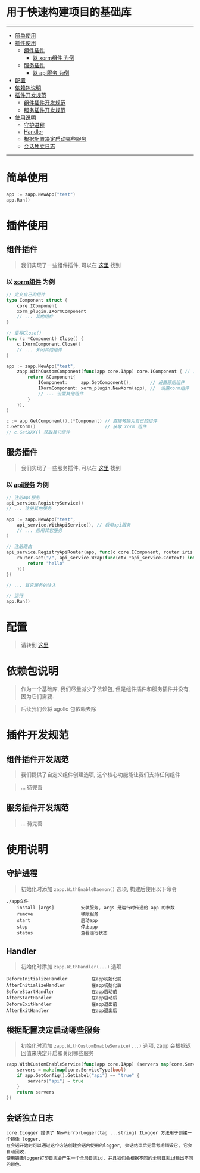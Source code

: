 
# 用于快速构建项目的基础库

---
<!-- TOC -->

- [简单使用](#%E7%AE%80%E5%8D%95%E4%BD%BF%E7%94%A8)
- [插件使用](#%E6%8F%92%E4%BB%B6%E4%BD%BF%E7%94%A8)
    - [组件插件](#%E7%BB%84%E4%BB%B6%E6%8F%92%E4%BB%B6)
        - [以 xorm组件 为例](#%E4%BB%A5-xorm%E7%BB%84%E4%BB%B6-%E4%B8%BA%E4%BE%8B)
    - [服务插件](#%E6%9C%8D%E5%8A%A1%E6%8F%92%E4%BB%B6)
        - [以 api服务 为例](#%E4%BB%A5-api%E6%9C%8D%E5%8A%A1-%E4%B8%BA%E4%BE%8B)
- [配置](#%E9%85%8D%E7%BD%AE)
- [依赖包说明](#%E4%BE%9D%E8%B5%96%E5%8C%85%E8%AF%B4%E6%98%8E)
- [插件开发规范](#%E6%8F%92%E4%BB%B6%E5%BC%80%E5%8F%91%E8%A7%84%E8%8C%83)
    - [组件插件开发规范](#%E7%BB%84%E4%BB%B6%E6%8F%92%E4%BB%B6%E5%BC%80%E5%8F%91%E8%A7%84%E8%8C%83)
    - [服务插件开发规范](#%E6%9C%8D%E5%8A%A1%E6%8F%92%E4%BB%B6%E5%BC%80%E5%8F%91%E8%A7%84%E8%8C%83)
- [使用说明](#%E4%BD%BF%E7%94%A8%E8%AF%B4%E6%98%8E)
    - [守护进程](#%E5%AE%88%E6%8A%A4%E8%BF%9B%E7%A8%8B)
    - [Handler](#handler)
    - [根据配置决定启动哪些服务](#%E6%A0%B9%E6%8D%AE%E9%85%8D%E7%BD%AE%E5%86%B3%E5%AE%9A%E5%90%AF%E5%8A%A8%E5%93%AA%E4%BA%9B%E6%9C%8D%E5%8A%A1)
    - [会话独立日志](#%E4%BC%9A%E8%AF%9D%E7%8B%AC%E7%AB%8B%E6%97%A5%E5%BF%97)

<!-- /TOC -->
---

# 简单使用

```go
app := zapp.NewApp("test")
app.Run()
```

# 插件使用

## 组件插件

> 我们实现了一些组件插件, 可以在 [这里](https://github.com/zly-app?tab=repositories&q=-plugin&type=&language=) 找到

### 以 [xorm组件](https://github.com/zly-app/xorm-plugin) 为例

```go
// 定义自己的组件
type Component struct {
	core.IComponent
	xorm_plugin.IXormComponent
	// ... 其他组件
}

// 重写Close()
func (c *Component) Close() {
	c.IXormComponent.Close()
	// ... 关闭其他组件
}

app := zapp.NewApp("test",
    zapp.WithCustomComponent(func(app core.IApp) core.IComponent { // 自定义返回自己的组件
        return &Component{
            IComponent:     app.GetComponent(),       // 设置原始组件
            IXormComponent: xorm_plugin.NewXorm(app), //  设置xorm组件
            // ... 设置其他组件
        }
    }),
)

c := app.GetComponent().(*Component) // 直接转换为自己的组件
c.GetXorm()                          // 获取 xorm 组件
// c.GetXXX() 获取其它组件
```

## 服务插件

> 我们实现了一些服务插件, 可以在 [这里](https://github.com/zly-app?tab=repositories&q=-service&type=&language=) 找到

### 以 [api服务](https://github.com/zly-app/api-service) 为例

```go
// 注册api服务
api_service.RegistryService()
// ... 注册其他服务

app := zapp.NewApp("test",
    api_service.WithApiService(), // 启用api服务
    // ... 启用其它服务
)

// 注册路由
api_service.RegistryApiRouter(app, func(c core.IComponent, router iris.Party) {
    router.Get("/", api_service.Wrap(func(ctx *api_service.Context) interface{} {
        return "hello"
    }))
})

// ... 其它服务的注入

// 运行
app.Run()
```

# 配置

> 请转到 [这里](./config)

# 依赖包说明

> 作为一个基础库, 我们尽量减少了依赖包, 但是组件插件和服务插件并没有, 因为它们需要.

> 后续我们会将 agollo 包依赖去除 

# 插件开发规范

## 组件插件开发规范

> 我们提供了自定义组件创建选项, 这个核心功能能让我们支持任何组件

> ... 待完善

## 服务插件开发规范

> ... 待完善

# 使用说明

## 守护进程

> 初始化时添加 `zapp.WithEnableDaemon()` 选项, 构建后使用以下命令

```text
./app文件
    install [args]          安装服务, args 是运行时传递给 app 的参数
    remove                  移除服务
    start                   启动app
    stop                    停止app
    status                  查看运行状态
```

## Handler

> 初始化时添加 `zapp.WithHandler(...)` 选项 

```text
BeforeInitializeHandler         在app初始化前
AfterInitializeHandler          在app初始化后
BeforeStartHandler              在app启动前
AfterStartHandler               在app启动后
BeforeExitHandler               在app退出前
AfterExitHandler                在app退出后
```

## 根据配置决定启动哪些服务

> 初始化时添加 `zapp.WithCustomEnableService(...)` 选项, zapp 会根据返回值来决定开启和关闭哪些服务

```go
zapp.WithCustomEnableService(func(app core.IApp) (servers map[core.ServiceType]bool) {
	servers = make(map[core.ServiceType]bool)
	if app.GetConfig().GetLabel("api") == "true" {
		servers["api"] = true
	}
	return servers
})
```

## 会话独立日志

```text
core.ILogger 提供了 NewMirrorLogger(tag ...string) ILogger 方法用于创建一个镜像 logger.
在会话开始时可以通过这个方法创建会话内使用的logger, 会话结束后无需考虑销毁它, 它会自动回收.
使用镜像logger打印日志会产生一个全局日志id, 并且我们会根据不同的全局日志id输出不同的颜色.
```
